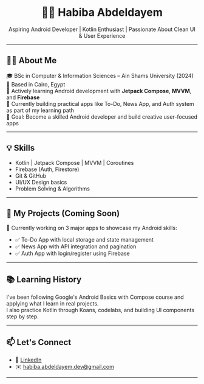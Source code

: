 <h1 align="center">👩‍💻 Habiba Abdeldayem</h1>
<p align="center">Aspiring Android Developer | Kotlin Enthusiast | Passionate About Clean UI & User Experience</p>

---

## 👩‍🎓 About Me

🎓 BSc in Computer & Information Sciences – Ain Shams University (2024)  
📍 Based in Cairo, Egypt  
💼 Actively learning Android development with **Jetpack Compose**, **MVVM**, and **Firebase**  
🌱 Currently building practical apps like To-Do, News App, and Auth system as part of my learning path  
🎯 Goal: Become a skilled Android developer and build creative user-focused apps

---

## 💡 Skills

- Kotlin | Jetpack Compose | MVVM | Coroutines
- Firebase (Auth, Firestore)
- Git & GitHub
- UI/UX Design basics
- Problem Solving & Algorithms

---

## 📱 My Projects (Coming Soon)

🔧 Currently working on 3 major apps to showcase my Android skills:
- ✅ To-Do App with local storage and state management
- ✅ News App with API integration and pagination
- ✅ Auth App with login/register using Firebase

---

## 📚 Learning History

I've been following Google's Android Basics with Compose course and applying what I learn in real projects.  
I also practice Kotlin through Koans, codelabs, and building UI components step by step.

---

## 📫 Let's Connect

- 📎 [LinkedIn](https://www.linkedin.com/in/habiba-abdeldayem-979440201)
- ✉️ habiba.abdeldayem.dev@gmail.com

---
